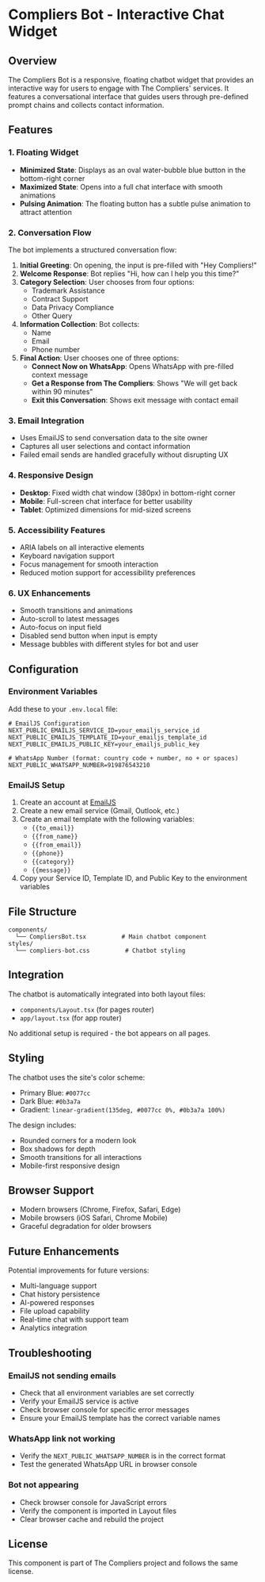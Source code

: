 # Compliers Bot - Interactive Chat Widget

## Overview
The Compliers Bot is a responsive, floating chatbot widget that provides an interactive way for users to engage with The Compliers' services. It features a conversational interface that guides users through pre-defined prompt chains and collects contact information.

## Features

### 1. Floating Widget
- **Minimized State**: Displays as an oval water-bubble blue button in the bottom-right corner
- **Maximized State**: Opens into a full chat interface with smooth animations
- **Pulsing Animation**: The floating button has a subtle pulse animation to attract attention

### 2. Conversation Flow
The bot implements a structured conversation flow:

1. **Initial Greeting**: On opening, the input is pre-filled with "Hey Compliers!"
2. **Welcome Response**: Bot replies "Hi, how can I help you this time?"
3. **Category Selection**: User chooses from four options:
   - Trademark Assistance
   - Contract Support
   - Data Privacy Compliance
   - Other Query
4. **Information Collection**: Bot collects:
   - Name
   - Email
   - Phone number
5. **Final Action**: User chooses one of three options:
   - **Connect Now on WhatsApp**: Opens WhatsApp with pre-filled context message
   - **Get a Response from The Compliers**: Shows "We will get back within 90 minutes"
   - **Exit this Conversation**: Shows exit message with contact email

### 3. Email Integration
- Uses EmailJS to send conversation data to the site owner
- Captures all user selections and contact information
- Failed email sends are handled gracefully without disrupting UX

### 4. Responsive Design
- **Desktop**: Fixed width chat window (380px) in bottom-right corner
- **Mobile**: Full-screen chat interface for better usability
- **Tablet**: Optimized dimensions for mid-sized screens

### 5. Accessibility Features
- ARIA labels on all interactive elements
- Keyboard navigation support
- Focus management for smooth interaction
- Reduced motion support for accessibility preferences

### 6. UX Enhancements
- Smooth transitions and animations
- Auto-scroll to latest messages
- Auto-focus on input field
- Disabled send button when input is empty
- Message bubbles with different styles for bot and user

## Configuration

### Environment Variables
Add these to your `.env.local` file:

```env
# EmailJS Configuration
NEXT_PUBLIC_EMAILJS_SERVICE_ID=your_emailjs_service_id
NEXT_PUBLIC_EMAILJS_TEMPLATE_ID=your_emailjs_template_id
NEXT_PUBLIC_EMAILJS_PUBLIC_KEY=your_emailjs_public_key

# WhatsApp Number (format: country code + number, no + or spaces)
NEXT_PUBLIC_WHATSAPP_NUMBER=919876543210
```

### EmailJS Setup
1. Create an account at [EmailJS](https://www.emailjs.com/)
2. Create a new email service (Gmail, Outlook, etc.)
3. Create an email template with the following variables:
   - `{{to_email}}`
   - `{{from_name}}`
   - `{{from_email}}`
   - `{{phone}}`
   - `{{category}}`
   - `{{message}}`
4. Copy your Service ID, Template ID, and Public Key to the environment variables

## File Structure

```
components/
  └── CompliersBot.tsx          # Main chatbot component
styles/
  └── compliers-bot.css          # Chatbot styling
```

## Integration

The chatbot is automatically integrated into both layout files:
- `components/Layout.tsx` (for pages router)
- `app/layout.tsx` (for app router)

No additional setup is required - the bot appears on all pages.

## Styling

The chatbot uses the site's color scheme:
- Primary Blue: `#0077cc`
- Dark Blue: `#0b3a7a`
- Gradient: `linear-gradient(135deg, #0077cc 0%, #0b3a7a 100%)`

The design includes:
- Rounded corners for a modern look
- Box shadows for depth
- Smooth transitions for all interactions
- Mobile-first responsive design

## Browser Support

- Modern browsers (Chrome, Firefox, Safari, Edge)
- Mobile browsers (iOS Safari, Chrome Mobile)
- Graceful degradation for older browsers

## Future Enhancements

Potential improvements for future versions:
- Multi-language support
- Chat history persistence
- AI-powered responses
- File upload capability
- Real-time chat with support team
- Analytics integration

## Troubleshooting

### EmailJS not sending emails
- Check that all environment variables are set correctly
- Verify your EmailJS service is active
- Check browser console for specific error messages
- Ensure your EmailJS template has the correct variable names

### WhatsApp link not working
- Verify the `NEXT_PUBLIC_WHATSAPP_NUMBER` is in the correct format
- Test the generated WhatsApp URL in browser console

### Bot not appearing
- Check browser console for JavaScript errors
- Verify the component is imported in Layout files
- Clear browser cache and rebuild the project

## License

This component is part of The Compliers project and follows the same license.
